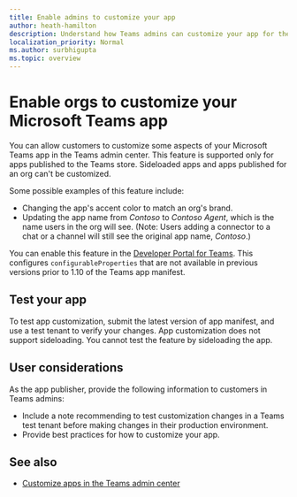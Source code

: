 ```yaml
---
title: Enable admins to customize your app
author: heath-hamilton
description: Understand how Teams admins can customize your app for their org.
localization_priority: Normal
ms.author: surbhigupta
ms.topic: overview
---
```

# Enable orgs to customize your Microsoft Teams app

You can allow customers to customize some aspects of your Microsoft Teams app in the Teams admin center. This feature is supported only for apps published to the Teams store. Sideloaded apps and apps published for an org can't be customized.

Some possible examples of this feature include:

* Changing the app's accent color to match an org's brand.
* Updating the app name from *Contoso* to *Contoso Agent*, which is the name users in the org will see. (Note: Users adding a connector to a chat or a channel will still see the original app name, *Contoso*.)

You can enable this feature in the [Developer Portal for Teams](https://dev.teams.microsoft.com/home). This configures `configurableProperties` that are not available in previous versions prior to 1.10 of the Teams app manifest.

## Test your app

To test app customization, submit the latest version of app manifest, and use a test tenant to verify your changes. App customization does not support sideloading. You cannot test the feature by sideloading the app. 

## User considerations

As the app publisher, provide the following information to customers in Teams admins:
* Include a note recommending to test customization changes in a Teams test tenant before making changes in their production environment. 
* Provide best practices for how to customize your app.

## See also

* [Customize apps in the Teams admin center](/MicrosoftTeams/customize-apps)
